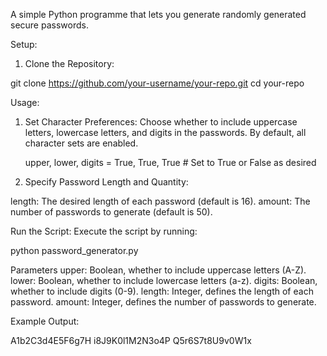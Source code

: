 A simple Python programme that lets you generate randomly generated secure passwords.

Setup:

1) Clone the Repository:

git clone https://github.com/your-username/your-repo.git
cd your-repo

Usage:

1) Set Character Preferences: Choose whether to include uppercase letters,
    lowercase letters, and digits in the passwords. By default, all character sets are enabled.

   upper, lower, digits = True, True, True  # Set to True or False as desired

2) Specify Password Length and Quantity:

length: The desired length of each password (default is 16).
amount: The number of passwords to generate (default is 50).

Run the Script: Execute the script by running:

python password_generator.py

Parameters
upper: Boolean, whether to include uppercase letters (A-Z).
lower: Boolean, whether to include lowercase letters (a-z).
digits: Boolean, whether to include digits (0-9).
length: Integer, defines the length of each password.
amount: Integer, defines the number of passwords to generate.

Example Output:

A1b2C3d4E5F6g7H
i8J9K0l1M2N3o4P
Q5r6S7t8U9v0W1x

